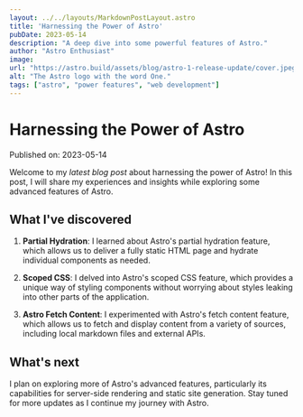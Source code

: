 ```yaml
---
layout: ../../layouts/MarkdownPostLayout.astro
title: 'Harnessing the Power of Astro'
pubDate: 2023-05-14
description: "A deep dive into some powerful features of Astro."
author: "Astro Enthusiast"
image:
url: "https://astro.build/assets/blog/astro-1-release-update/cover.jpeg"
alt: "The Astro logo with the word One."
tags: ["astro", "power features", "web development"]
---
```


# Harnessing the Power of Astro

Published on: 2023-05-14

Welcome to my _latest blog post_ about harnessing the power of Astro! In this post, I will share my experiences and insights while exploring some advanced features of Astro.

## What I've discovered

1. **Partial Hydration**: I learned about Astro's partial hydration feature, which allows us to deliver a fully static HTML page and hydrate individual components as needed.

2. **Scoped CSS**: I delved into Astro's scoped CSS feature, which provides a unique way of styling components without worrying about styles leaking into other parts of the application.

3. **Astro Fetch Content**: I experimented with Astro's fetch content feature, which allows us to fetch and display content from a variety of sources, including local markdown files and external APIs.

## What's next

I plan on exploring more of Astro's advanced features, particularly its capabilities for server-side rendering and static site generation. Stay tuned for more updates as I continue my journey with Astro.
